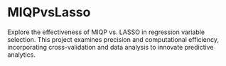 # MIQPvsLasso
Explore the effectiveness of MIQP vs. LASSO in regression variable selection. This project examines precision and computational efficiency, incorporating cross-validation and data analysis to innovate predictive analytics.
